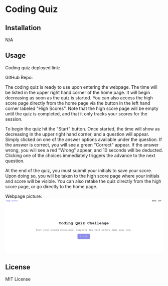 # Coding Quiz

## Installation

N/A

## Usage

Coding quiz deployed link:

GitHub Repo: 

The coding quiz is ready to use upon entering the webpage. The time will be listed in the upper right hand corner of the home page. It will begin decreasing as soon as the quiz is started. You can also access the high score page directly from the home page via the button in the left hand corner labeled "High Scores". Note that the high score page will be empty until the quiz is completed, and that it only tracks your scores for the session.

To begin the quiz hit the "Start" button. Once started, the time will show as decreasing in the upper right hand corner, and a question will appear. Simply clicked on one of the answer options available under the question. If the answer is correct, you will see a green "Correct" appear. If the answer wrong, you will see a red "Wrong" appear, and 10 seconds will be deducted. Clicking one of the choices immediately triggers the advance to the next question. 

At the end of the quiz, you must submit your initials to save your score. Upon doing so, you will be taken to the high score page where your initials and score will be visible. You can also retake the quiz directly from the high score page, or go directly to the home page.

Webpage picture:
![Picture of quiz home page](./Assets/Media/CodingQuizWebpage.PNG)

## License

MIT License